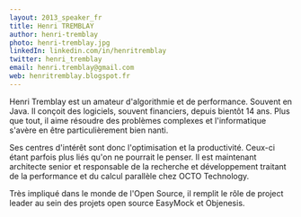 ```yaml
---
layout: 2013_speaker_fr
title: Henri TREMBLAY
author: henri-tremblay
photo: henri-tremblay.jpg
linkedIn: linkedin.com/in/henritremblay
twitter: henri_tremblay
email: henri.tremblay@gmail.com
web: henritremblay.blogspot.fr
---
```


Henri Tremblay est un amateur d'algorithmie et de performance. Souvent en Java. Il conçoit des logiciels, souvent financiers, depuis bientôt 14 ans. Plus que tout, il aime résoudre des problèmes complexes et l'informatique s'avère en être particulièrement bien nanti. 

Ses centres d'intérêt sont donc l'optimisation et la productivité. Ceux-ci étant parfois plus liés qu'on ne pourrait le penser. Il est maintenant architecte senior et responsable de la recherche et développement traitant de la performance et du calcul parallèle chez OCTO Technology.

Très impliqué dans le monde de l'Open Source, il remplit le rôle de project leader au sein des projets open source EasyMock et Objenesis.